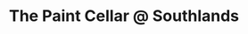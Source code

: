 ---
title: "The Paint Cellar @ Southlands"
url: /aurora/the-paint-cellar-at-southlands/
shop: copyshop
---